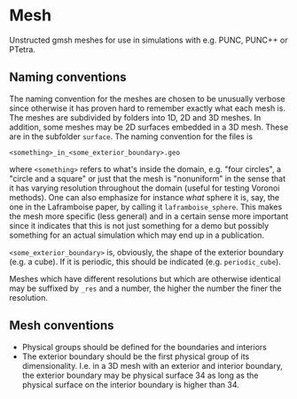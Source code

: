 # Mesh
Unstructed gmsh meshes for use in simulations with e.g. PUNC, PUNC++ or PTetra.

## Naming conventions
The naming convention for the meshes are chosen to be unusually verbose since otherwise it has proven hard to remember exactly what each mesh is. The meshes are subdivided by folders into 1D, 2D and 3D meshes. In addition, some meshes may be 2D surfaces embedded in a 3D mesh. These are in the subfolder `surface`. The naming convention for the files is

```
<something>_in_<some_exterior_boundary>.geo
```
where `<something>` refers to what's inside the domain, e.g. "four circles", a "circle and a square" or just that the mesh is "nonuniform" in the sense that it has varying resolution throughout the domain (useful for testing Voronoi methods). One can also emphasize for instance _what_ sphere it is, say, the one in the Laframboise paper, by calling it `laframboise_sphere`. This makes the mesh more specific (less general) and in a certain sense more important since it indicates that this is not just something for a demo but possibly something for an actual simulation which may end up in a publication.

`<some_exterior_boundary>` is, obviously, the shape of the exterior boundary (e.g. a cube). If it is periodic, this should be indicated (e.g. `periodic_cube`).

Meshes which have different resolutions but which are otherwise identical may be suffixed by `_res` and a number, the higher the number the finer the resolution. 

## Mesh conventions
- Physical groups should be defined for the boundaries and interiors
- The exterior boundary should be the first physical group of its dimensionality. I.e. in a 3D mesh with an exterior and interior boundary, the exterior boundary may be physical surface 34 as long as the physical surface on the interior boundary is higher than 34.
